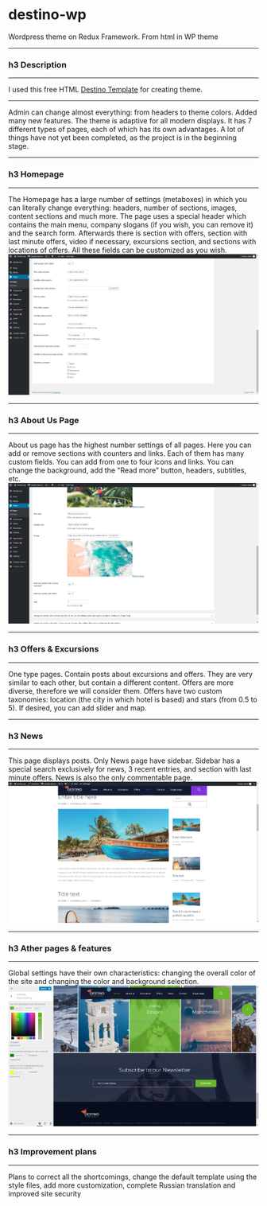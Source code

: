 # destino-wp
Wordpress theme on Redux Framework. From html in WP theme

***
### h3 Description
***
I used this free HTML [Destino Template](https://colorlib.com/preview/#destino) for creating theme.
***
Admin can change almost everything: from headers to theme colors. Added many new features. The theme is adaptive for all modern displays. It has 7 different types of pages, each of which has its own advantages. A lot of things have not yet been completed, as the project is in the beginning stage.
***
### h3 Homepage
***
The Homepage has a large number of settings (metaboxes) in which you can literally change everything: headers, number of sections, images, content sections and much more. The page uses a special header which contains the main menu, company slogans (if you wish, you can remove it) and the search form. Afterwards there is section with offers, section with last minute offers, video if necessary, excursions section, and sections with locations of offers. All these fields can be customized as you wish.
![Settings of homepage](screenshot_1.png)
***
### h3 About Us Page
***
About us page has the highest number settings of all pages. Here you can add or remove sections with counters and links. Each of them has many custom fields. You can add from one to four icons and links. You can change the background, add the "Read more" button, headers, subtitles, etc.
![Settings of about page](screenshot_2.png)
***
### h3 Offers & Excursions
***
One type pages. Сontain posts about excursions and offers. They are very similar to each other, but contain a different content. Offers are more diverse, therefore we will consider them. Offers have two custom taxonomies: location (the city in which hotel is based) and stars (from 0.5 to 5). If desired, you can add slider and map.
***
### h3 News
***
This page displays posts. Only News page have sidebar. Sidebar has a special search exclusively for news, 3 recent entries, and section with last minute offers. News is also the only commentable page.
![News](screenshot_3.png)
***
### h3 Ather pages & features
***
Global settings have their own characteristics: changing the overall color of the site and changing the color and background selection.
![Global settings(site color selector)](screenshot_4.png)
***
### h3 Improvement plans
***
Plans to correct all the shortcomings, change the default template using the style files, add more customization, complete Russian translation and improved site security
